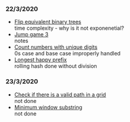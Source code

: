 ### 22/3/2020
- [Flip equivalent binary trees](https://leetcode.com/problems/flip-equivalent-binary-trees/)  
   time complexity - why is it not exponenetial?
- [Jump game 3](https://leetcode.com/problems/jump-game-iii/)  
   notes
- [Count numbers with unique digits](https://leetcode.com/problems/count-numbers-with-unique-digits/)  
   0s case and base case improperly handled
- [Longest happy prefix](https://leetcode.com/problems/longest-happy-prefix/)  
   rolling hash done without division  
### 23/3/2020
- [Check if there is a valid path in a grid](https://leetcode.com/problems/check-if-there-is-a-valid-path-in-a-grid/)  
   not done
- [Minimum window substring](https://leetcode.com/problems/minimum-window-substring/)  
   not done
